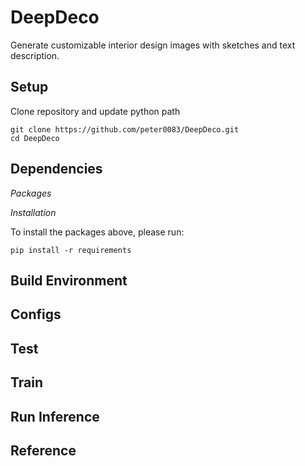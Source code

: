 # DeepDeco

Generate customizable interior design images with sketches and text description.

## Setup

Clone repository and update python path

```
git clone https://github.com/peter0083/DeepDeco.git
cd DeepDeco
```

## Dependencies

*Packages*

*Installation*

To install the packages above, please run:

```
pip install -r requirements
```

## Build Environment

## Configs

## Test

## Train

## Run Inference

## Reference
